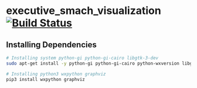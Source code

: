 executive_smach_visualization [![Build Status](https://travis-ci.com/ros-visualization/executive_smach_visualization.svg?branch=melodic-devel)](https://travis-ci.com/ros-visualization/executive_smach_visualization)
=====================================================================================================================================================================================================================

## Installing Dependencies

```bash
# Installing system python-gi python-gi-cairo libgtk-3-dev
sudo apt-get install -y python-gi python-gi-cairo python-wxversion libgtk-3-dev

# Installing python3 wxpython graphviz
pip3 install wxpython graphviz
```
